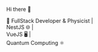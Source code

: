  Hi there 👋

🚀 FullStack Developer & Physicist | <br>
NestJS 🌐 | <br>
VueJS 🖥️ | <br>
Quantum Computing ⚛️
<div style='display:flex;>
<picture>
  <source
    srcset="https://github-readme-stats.vercel.app/api?username=leowitcroz&show_icons=true&theme=radical"
    media="(prefers-color-scheme: dark)"
  />
  <source
    srcset="https://github-readme-stats.vercel.app/api?username=leowitcroz&show_icons=true"
    media="(prefers-color-scheme: dark), (prefers-color-scheme: no-preference)"
    
  />
  <img src="https://github-readme-stats.vercel.app/api?username=leowitcroz&show_icons=true" />

</picture>
</div>
